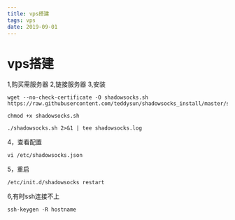 ```yaml
---
title: vps搭建
tags: vps
date: 2019-09-01
---
```


# vps搭建

1,购买需服务器
2,链接服务器
3,安装

    wget --no-check-certificate -O shadowsocks.sh https://raw.githubusercontent.com/teddysun/shadowsocks_install/master/shadowsocks.sh
    
    chmod +x shadowsocks.sh
    
    ./shadowsocks.sh 2>&1 | tee shadowsocks.log
    
4，查看配置

    vi /etc/shadowsocks.json
    
5，重启

    /etc/init.d/shadowsocks restart
    
6,有时ssh连接不上

    ssh-keygen -R hostname